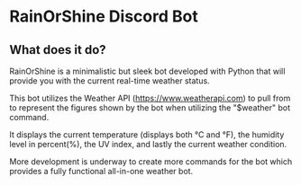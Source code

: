 # RainOrShine Discord Bot

## What does it do?

RainOrShine is a minimalistic but sleek bot developed with Python that will provide you with the current real-time weather status.

This bot utilizes the Weather API (https://www.weatherapi.com) to pull from to represent the figures shown by the bot when utilizing the "$weather" bot command.

It displays the current temperature (displays both °C and °F), the humidity level in percent(%), the UV index, and lastly the current weather condition.

More development is underway to create more commands for the bot which provides a fully functional all-in-one weather bot.


